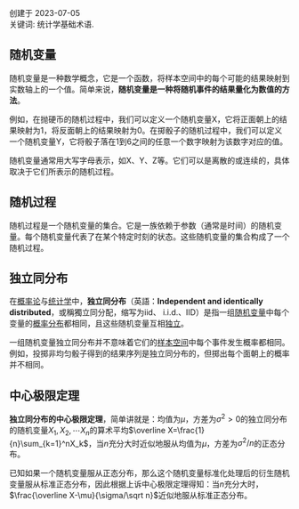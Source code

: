 创建于 2023-07-05<br>
关键词: 统计学基础术语.

## **随机变量**

随机变量是一种数学概念，它是一个函数，将样本空间中的每个可能的结果映射到实数轴上的一个值。简单来说，**随机变量是一种将随机事件的结果量化为数值的方法**。

例如，在抛硬币的随机过程中，我们可以定义一个随机变量X，它将正面朝上的结果映射为1，将反面朝上的结果映射为0。在掷骰子的随机过程中，我们可以定义一个随机变量Y，它将骰子落在1到6之间的任意一个数字映射为该数字对应的值。

随机变量通常用大写字母表示，如X、Y、Z等。它们可以是离散的或连续的，具体取决于它们所表示的随机过程。

## **随机过程**

随机过程是一个随机变量的集合。它是一族依赖于参数（通常是时间）的随机变量。每个随机变量代表了在某个特定时刻的状态。这些随机变量的集合构成了一个随机过程。

## **独立同分布**

在[概率论](https://zh.wikipedia.org/wiki/概率论)与[统计学](https://zh.wikipedia.org/wiki/统计学)中，**独立同分布**（英語：**Independent and identically distributed**，或稱獨立同分配，缩写为iid、 i.i.d.、IID）是指一组[随机变量](https://zh.wikipedia.org/wiki/随机变量)中每个变量的[概率分布](https://zh.wikipedia.org/wiki/概率分布)都相同，且这些随机变量互相[独立](https://zh.wikipedia.org/wiki/独立_(概率论))。

一组随机变量独立同分布并不意味着它们的[样本空间](https://zh.wikipedia.org/wiki/样本空间)中每个事件发生概率都相同。例如，投掷非均匀骰子得到的结果序列是独立同分布的，但掷出每个面朝上的概率并不相同。

## **中心极限定理**

**独立同分布的中心极限定理**，简单讲就是：均值为$\mu$，方差为$\sigma^2>0$的独立同分布的随机变量$X_1,X_2,\cdots X_n$的算术平均$\overline X=\frac{1}{n}\sum_{k=1}^nX_k$，当$n$充分大时近似地服从均值为$\mu$，方差为$\sigma^2/n$的正态分布。

已知如果一个随机变量服从正态分布，那么这个随机变量标准化处理后的衍生随机变量服从标准正态分布，因此根据上诉中心极限定理得知：当$n$充分大时，$\frac{\overline X-\mu}{\sigma/\sqrt n}$近似地服从标准正态分布。